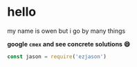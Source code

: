 # hello

my name is owen but i go by many things

**google `cmex` and see concrete solutions :smile:**


```js
const jason = require('ezjason')
```
